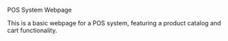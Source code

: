 POS System Webpage

This is a basic webpage for a POS system, featuring a product catalog and cart functionality.
